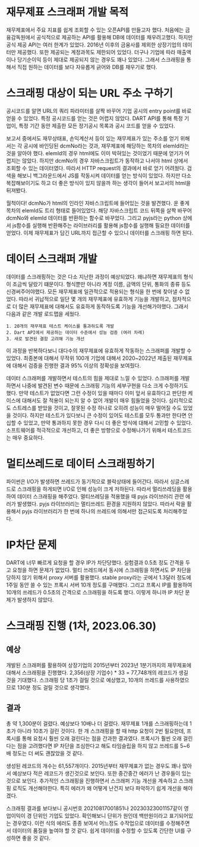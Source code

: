 # 재무제표 스크래퍼 개발 목적

재무제표에서 주요 지표를 쉽게 조회할 수 있는 오픈API를 만들고자 했다. 처음에는 금융감독원에서 공식적으로 제공하는 API를 활용해 DB에 데이터를 채우려고했다. 하지만 공식 제공 API는 여러 한계가 있었다. 2016년 이후의 금융사를 제외한 상장기업의 데이터만 제공했다. 또한 제공되는 계정과목도 제한되어 있었다. 더구나 기업에 따라 매출액이나 당기순이익 등이 제대로 제공되지 않는 경우도 꽤나 있었다. 그래서 스크래핑을 통해서 직접 원하는 데이터를 보다 자유롭게 긁어와 DB를 채우기로 했다.

# 스크래핑 대상이 되는 URL 주소 구하기

공시코드를 알면 URL의 쿼리 파라미터를 살짝 바꾸어 기업 공시의 entry point를 바로 얻을 수 있었다. 특정 공시코드를 얻는 것은 어렵지 않았다. DART API를 통해 특정 기업이, 특정 기간 동안 제출한 모든 정기공시 목록과 공시 코드를 얻을 수 있었다.

보고서 중에서도 재무상태표, 손익계산서 등이 있는 재무제표가 있는 주소를 얻기 위해서는 각 공시에 바인딩된 dcmNo라는 것과, 재무제표에 해당하는 목차의 elemId라는 것을 알아야 했다. elemId의 경우 html에도 이미 박혀있는 것이었기 때문에 얻기가 어렵지는 않았다. 하지만 dcmNo의 경우 자바스크립트가 동작하고 나서야 html 상에서 조회할 수 있는 데이터였다. 따라서 HTTP request의 결과에서 바로 얻기 어려웠다. 검색을 해보니 백그라운드에서 JS를 작동시켜 데이터를 얻는 방식이 있었다. 하지만 다소 복잡해보이기도 하고 더 좋은 방식이 있지 않을까 하는 생각이 들어서 보고서의 html을 뒤져봤다.

월척이다! dcmNo가 html의 인라인 자바스크립트에 들어있는 것을 발견했다. 운 좋게 목차의 elemId도 트리 형태로 들어있었다. 해당 자바스크립트 코드 뒤쪽을 살짝 바꾸어 dcmNo와 elemId 데이터를 반환하는 함수로 바꾸었다. 그리고 pyjs라는 python 상에서 js함수를 실행해 반환해주는 라이브러리를 활용해 js함수를 실행해 필요한 데이터를 얻었다. 이제 재무제표가 담긴 URL까지 접근할 수 있으니 데이터를 스크래핑 하면 된다.

# 데이터 스크래퍼 개발

데이터를 스크래핑하는 것은 다소 지난한 과정이 예상되었다. 왜냐하면 재무제표의 형식이 조금씩 달랐기 떄문이다. 형식뿐만 아니라 계정 이름, 금액의 단위, 통화의 종류 등도 신경써주어야했다. 모든 재무제표에 일관적으로 적용되는 형식을 한 번에 찾아낼 수 없었다. 따라서 귀납적으로 일단 몇 개의 재무제표에 유효하게 기능을 개발하고, 점차적으로 더 많은 재무제표에 대해서도 유효하게 동작하도록 기능을 개선해가야했다. 그래서 다음과 같은 개발 로드맵을 세웠다.

    1. 20개의 재무제표 테스트 케이스를 통과하도록 개발
    2. Dart API에서 제공하는 데이터 수준에서 성능 검증 (여러 차례)
    3. 새로 발견된 결함 고려해 기능 개선

이 과정을 반복하다보니 대다수의 재무제표에 유효하게 작동하는 스크래퍼를 개발할 수 있었다. 최종본에 대해서 무작위 100개 기업에 대해서 2020~2022년 제출된 재무제표에 대해서 검증을 진행한 결과 95% 이상의 정확성을 보여줬다.

데이터 스크래퍼를 개발하면서 테스트의 힘을 제대로 느낄 수 있었다. 스크래퍼를 개발하면서 나중에 발견된 변수 때문에 스크래핑 기능의 세부구현을 다소 크게 수정하기도 했다. 만약 테스트가 없었다면 그런 수정이 있을 때마다 이미 앞서 유효하다고 판단한 케이스에 대해서도 잘 적용이 되는지 알 수 없어 개발이 매우 힘들었을 것이다. 심리적으로도 스트레스를 받았을 것이고, 잘못된 수정 하나로 오히려 성능이 매우 떨어질 수도 있었을 것이다. 하지만 테스트가 있다보니 큰 수정이 있어도 테스트를 모두 통과만 한다면 안십할 수 있었고, 만약 통과하지 못한 경우 다시 더 좋은 방식에 대해서 고민할 수 있었다. 소프트웨어를 적극적으로 개선하고, 더 좋은 방향으로 수정해나가기 위해서 테스트코드는 매우 중요하다.

# 멀티쓰레드로 데이터 스크래핑하기

파이썬은 I/O가 발생하면 쓰레드가 동기적으로 블락상태에 들어간다. 따라서 싱글스레드로 스크래핑을 하게되면 I/O로 인해 성능이 크게 저하된다. 따라서 멀리쓰레딩을 활용하여 데이터 스크래핑을 해주었다. 멀티쓰레딩을 적용했을 때 pyjs 라이브러리 관련 에러가 발생했다. pyjs 라이브러리는 멀티쓰레드 환경을 지원하지 않았다. 따라서 락을 활용해서 pyjs 라이브러리가 한 번에 하나의 쓰레드에 의해서만 접근되도록 처리해주었다.

# IP차단 문제

DART에 너무 빠르게 요청을 할 경우 IP가 차단당했다. 실험결과 0.5초 정도 간격을 두고 요청을 하면 문제가 없었다. 멀티 쓰레드에서 동시에 스크래핑을 하면서도 IP 차단을 당하지 않기 위해서 proxy 서버를 활용했다. stable proxy라는 곳에서 1.3달러 정도에 1주일 동안 쓸 수 있는 프록시 서버 10개 정도를 구매했다. 그리고 프록시 IP를 활용하여 10개의 쓰레드가 0.5초의 간격으로 스크래핑을 하도록 했다. 이렇게 하니까 IP 차단 문제가 발생하지 않았다.

# 스크래핑 진행 (1차, 2023.06.30)

## 예상

개발된 스크래퍼를 활용하여 상장기업의 2015년부터 2023년 1분기까지의 재무제표에 대해서 스크래핑을 진행했다. 2,356(상장 기업수) \* 33 = 77,748개의 레코드가 생길 것을 기대했다. 스크래핑 당 1초가 걸릴 것으로 예상했고, 10개의 쓰레드를 사용하였으므로 130분 정도 걸릴 것으로 생각했다.

## 결과

총 약 1,300분이 걸렸다. 예상보다 10배나 더 걸렸다. 재무제표 1개를 스크래핑하는데 1초가 아니라 10초가 걸린 것이다. 한 개 스크래핑을 할 때 http 요청이 2번 필요한데, 프록시를 통해 요청시 훨씬 오래 걸린다는 점을 간과한 결과였다. 프록시가 훨씬 오래 걸린다는 점을 고려했다면 IP 차단을 조심한다고 해도 타임슬립을 하지 않고 쓰레드를 5~6배 정도는 더 써도 괜찮았을 것 같다.

생성된 레코드의 개수는 61,557개이다. 2015년부터 재무제표가 없는 경우도 꽤나 많아서 예상보다 적은 레코드가 생긴것으로 보인다. 또한 중간중간 에러가 난 경우들이 있는 것으로 보인다. 추가적인 스크래핑을 진행하면서 스크래퍼 기능 개선을 계속하고 스크래핑 로직도 개선해야한다. 특히 에러가 왜 어떻게 난건지 보다 파악하기 쉽게 개선을 해야겠다.

스크래핑 결과를 보다보니 공시번호 20210817001851나 20230323001157같이 영업이익이 경 단위인 기업도 있었다. 확인해보니 단위가 원인데 백만원이라고 표기되어있는 경우였다. 이런 식의 에러도 종종 보여서 어느정도 수작업으로 데이터를 수정해주면서 데이터의 품질을 높여야 할 것 같다. 쉽게 데이터를 수정할 수 있도록 간단한 UI를 구성하면 좋을 것 같다.
